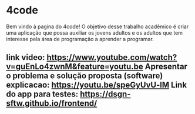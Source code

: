 # 4code

Bem vindo à pagina do 4code!
O objetivo desse trabalho acadêmico é criar uma aplicação que possa auxiliar os jovens adultos e os adultos que tem interesse pela área de programação a aprender a programar.

link video: https://www.youtube.com/watch?v=guEnLo4zwnM&feature=youtu.be
Apresentar o problema e solução proposta (software) explicacao: https://youtu.be/speGyUvU-lM
Link do app para testes: https://dsgn-sftw.github.io/frontend/
---


